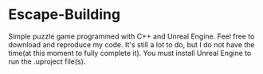 # Escape-Building
Simple puzzle game programmed with C++ and Unreal Engine.
Feel free to download and reproduce my code.
It's still a lot to do, but I do not have the time(at this moment to fully complete it).
You must install Unreal Engine to run the .uproject file(s).
